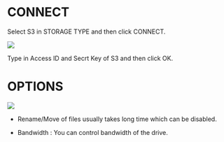 
CONNECT
==================
Select S3 in STORAGE TYPE and then click CONNECT.


<img class="markdown" src="https://doc.bdrive.com/images/s3_config_1.jpg">


Type in Access ID and Secrt Key of S3 and then click OK.


OPTIONS
==================


<img class="markdown" src="https://doc.bdrive.com/images/s3_config_2.jpg">


* Rename/Move of files usually takes long time which can be disabled.

* Bandwidth : You can control bandwidth of the drive.

